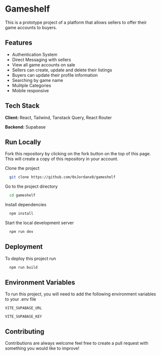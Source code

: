 # Gameshelf

This is a prototype project of a platform that allows sellers to offer their game accounts to buyers.

## Features

- Authentication System
- Direct Messaging with sellers
- View all game accounts on sale
- Sellers can create, update and delete their listings
- Buyers can update their profile information
- Searching by game name
- Mulitple Categories
- Mobile responsive

## Tech Stack

**Client:** React, Tailwind, Tanstack Query, React Router

**Backend:** Supabase

## Run Locally

Fork this repository by clicking on the fork button on the top of this page. This will create a copy of this repository in your account.

Clone the project

```bash
  git clone https://github.com/0xJordanx0/gameshelf
```

Go to the project directory

```bash
  cd gameshelf
```

Install dependencies

```bash
  npm install
```

Start the local development server

```bash
  npm run dev
```

## Deployment

To deploy this project run

```bash
  npm run build
```

## Environment Variables

To run this project, you will need to add the following environment variables to your .env file

`VITE_SUPABASE_URL`

`VITE_SUPABASE_KEY`

## Contributing

Contributions are always welcome feel free to create a pull request with something you would like to improve!
